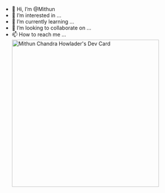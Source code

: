 - 👋 Hi, I’m @Mithun
- 👀 I’m interested in ...
- 🌱 I’m currently learning ...
- 💞️ I’m looking to collaborate on ...
- 📫 How to reach me ...
<a href="https://app.daily.dev/mithun_ch"><img src="https://api.daily.dev/devcards/12110d49974343b2947581fc09399906.png?r=ujy" width="400" alt="Mithun Chandra Howlader's Dev Card"/></a>
